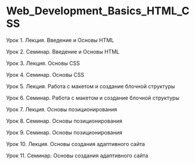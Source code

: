 # Web_Development_Basics_HTML_CSS

Урок 1. Лекция. Введение и Основы HTML

Урок 2. Семинар. Введение и Основы HTML

Урок 3. Лекция. Основы CSS

Урок 4. Семинар. Основы CSS

Урок 5. Лекция. Работа с макетом и cоздание блочной структуры

Урок 6. Семинар. Работа с макетом и cоздание блочной структуры

Урок 7. Лекция. Основы позиционирования

Урок 8. Семинар. Основы позиционирования

Урок 9. Семинар. Основы позиционирования

Урок 10. Лекция. Основы создания адаптивного сайта

Урок 11. Семинар. Основы создания адаптивного сайта

